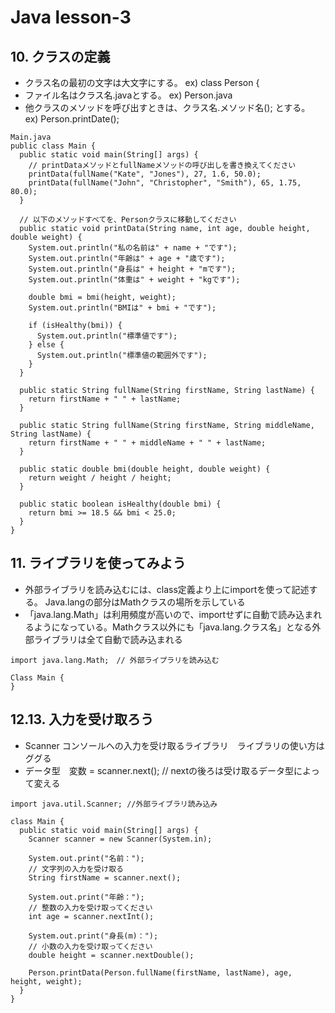 # Java lesson-3
## 10. クラスの定義
- クラス名の最初の文字は大文字にする。 ex) class Person {
- ファイル名はクラス名.javaとする。 ex) Person.java
- 他クラスのメソッドを呼び出すときは、クラス名.メソッド名(); とする。　ex) Person.printDate();

```
Main.java
public class Main {
  public static void main(String[] args) {
    // printDataメソッドとfullNameメソッドの呼び出しを書き換えてください
    printData(fullName("Kate", "Jones"), 27, 1.6, 50.0);
    printData(fullName("John", "Christopher", "Smith"), 65, 1.75, 80.0);
  }
  
  // 以下のメソッドすべてを、Personクラスに移動してください
  public static void printData(String name, int age, double height, double weight) {
    System.out.println("私の名前は" + name + "です");
    System.out.println("年齢は" + age + "歳です");
    System.out.println("身長は" + height + "mです");
    System.out.println("体重は" + weight + "kgです");

    double bmi = bmi(height, weight);
    System.out.println("BMIは" + bmi + "です");

    if (isHealthy(bmi)) {
      System.out.println("標準値です");
    } else {
      System.out.println("標準値の範囲外です");
    }
  }

  public static String fullName(String firstName, String lastName) {
    return firstName + " " + lastName;
  }

  public static String fullName(String firstName, String middleName, String lastName) {
    return firstName + " " + middleName + " " + lastName;
  }
  
  public static double bmi(double height, double weight) {
    return weight / height / height;
  }

  public static boolean isHealthy(double bmi) {
    return bmi >= 18.5 && bmi < 25.0;
  }
}
```

## 11. ライブラリを使ってみよう
- 外部ライブラリを読み込むには、class定義より上にimportを使って記述する。 Java.langの部分はMathクラスの場所を示している
- 「java.lang.Math」は利用頻度が高いので、importせずに自動で読み込まれるようになっている。Mathクラス以外にも「java.lang.クラス名」となる外部ライブラリは全て自動で読み込まれる

```
import java.lang.Math;　// 外部ライプラリを読み込む

Class Main {
}
``` 

## 12.13. 入力を受け取ろう
- Scanner コンソールへの入力を受け取るライブラリ　ライブラリの使い方はググる
- データ型　変数 = scanner.next();   // nextの後ろは受け取るデータ型によって変える

```
import java.util.Scanner; //外部ライブラリ読み込み

class Main {
  public static void main(String[] args) {
    Scanner scanner = new Scanner(System.in);
    
    System.out.print("名前：");
    // 文字列の入力を受け取る
    String firstName = scanner.next();
    
    System.out.print("年齢：");
    // 整数の入力を受け取ってください
    int age = scanner.nextInt();
    
    System.out.print("身長(m)：");
    // 小数の入力を受け取ってください
    double height = scanner.nextDouble();
    
    Person.printData(Person.fullName(firstName, lastName), age, height, weight);
  }
}
```

